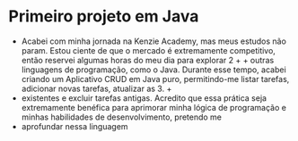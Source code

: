 # Primeiro projeto em Java
+ Acabei com minha jornada na Kenzie Academy, mas meus estudos não param. Estou ciente de que o mercado é extremamente competitivo, então reservei algumas horas do meu dia para explorar 2 + + outras linguagens de programação, como o Java. Durante esse tempo, acabei criando um Aplicativo CRUD em Java puro, permitindo-me listar tarefas, adicionar novas tarefas, atualizar as 3. + 
+ existentes e excluir tarefas antigas. Acredito que essa prática seja extremamente benéfica para aprimorar minha lógica de programação e minhas habilidades de desenvolvimento, pretendo me 
+ aprofundar nessa linguagem
